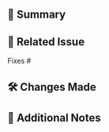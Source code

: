 ## 📌 Summary
<!-- Provide a brief explanation of the changes made in this PR -->

## 🔗 Related Issue
<!-- Link the issue this PR addresses -->
Fixes #<issue-number>

## 🛠️ Changes Made
<!-- Bullet-point list of changes -->

## 💬 Additional Notes
<!-- Any extra details or questions for reviewers -->
